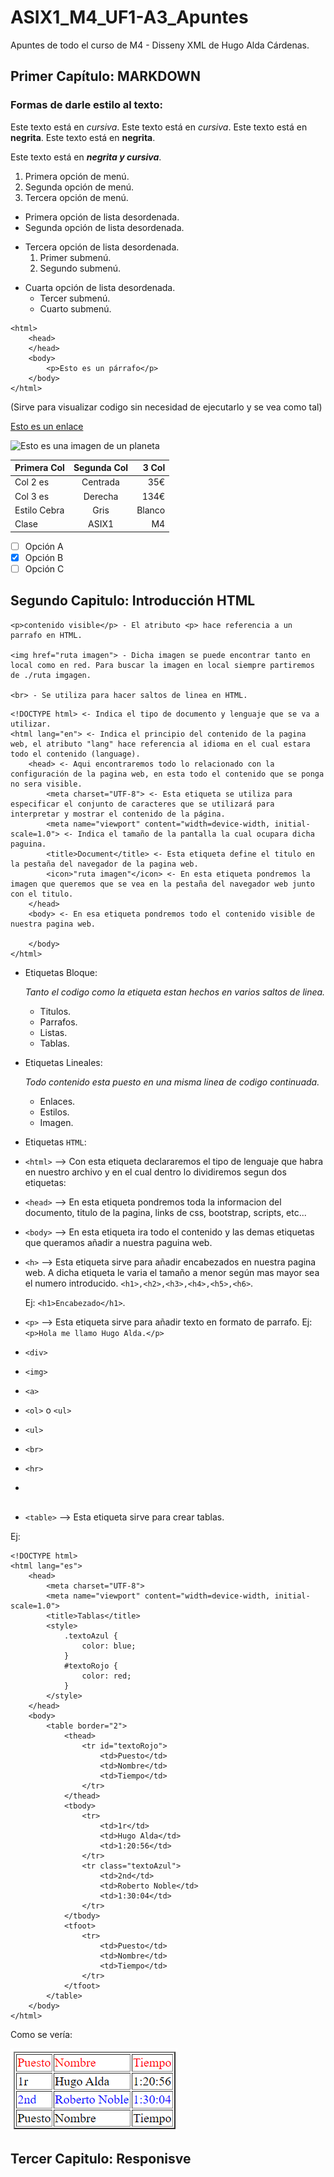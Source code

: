 # ASIX1_M4_UF1-A3_Apuntes

Apuntes de todo el curso de M4 - Disseny XML de Hugo Alda Cárdenas.

## Primer Capítulo: MARKDOWN

### Formas de darle estilo al texto:

Este texto está en *cursiva*.
Este texto está en *cursiva*.
Este texto está en **negrita**.
Este texto está en **negrita**.

Este texto está en ***negrita y cursiva***.

1. Primera opción de menú.
2. Segunda opción de menú.
3. Tercera opción de menú.

* Primera opción de lista desordenada.
* Segunda opción de lista desordenada.

- Tercera opción de lista desordenada.
    1. Primer submenú.
    2. Segundo submenú.
* Cuarta opción de lista desordenada.
  * Tercer submenú.
  * Cuarto submenú.

```
<html>
    <head>
    </head>
    <body>
        <p>Esto es un párrafo</p>
    </body>
</html>
```

(Sirve para visualizar codigo sin necesidad de ejecutarlo y se vea como tal)

[Esto es un enlace](http://joan23.fje.edu "Enlace a la web del cole")

![Esto es una imagen de un planeta](https://github.com/HugoAlda/ASIX1_M4_UF1-A3_Apuntes/blob/main/img/Escudo%20Bar%C3%A7a.png "Escudo del Barça")

|Primera Col|Segunda Col|3 Col|
|----------------|:-------------:|---------------:|
|Col 2 es|Centrada|35€|
|Col 3 es|Derecha| 134€|
|Estilo Cebra|Gris|Blanco|
|Clase|ASIX1|M4|
-[ ] Opción A
-[X] Opción B
-[ ] Opción C

## Segundo Capitulo: Introducción HTML

```
<p>contenido visible</p> - El atributo <p> hace referencia a un parrafo en HTML.

<img href="ruta imagen"> - Dicha imagen se puede encontrar tanto en local como en red. Para buscar la imagen en local siempre partiremos de ./ruta imgagen.

<br> - Se utiliza para hacer saltos de linea en HTML.
```

```
<!DOCTYPE html> <- Indica el tipo de documento y lenguaje que se va a utilizar.
<html lang="en"> <- Indica el principio del contenido de la pagina web, el atributo "lang" hace referencia al idioma en el cual estara todo el contenido (language).
    <head> <- Aqui encontraremos todo lo relacionado con la configuración de la pagina web, en esta todo el contenido que se ponga no sera visible.
        <meta charset="UTF-8"> <- Esta etiqueta se utiliza para especificar el conjunto de caracteres que se utilizará para interpretar y mostrar el contenido de la página.
        <meta name="viewport" content="width=device-width, initial-scale=1.0"> <- Indica el tamaño de la pantalla la cual ocupara dicha paguina.
        <title>Document</title> <- Esta etiqueta define el titulo en la pestaña del navegador de la pagina web.
        <icon>"ruta imagen"</icon> <- En esta etiqueta pondremos la imagen que queremos que se vea en la pestaña del navegador web junto con el titulo.
    </head>
    <body> <- En esa etiqueta pondremos todo el contenido visible de nuestra pagina web.
        
    </body>
</html>
```

* Etiquetas Bloque:
  
    *Tanto el codigo como la etiqueta estan hechos en varios saltos de linea.*

  * Titulos.
  * Parrafos.
  * Listas.
  * Tablas.

* Etiquetas Lineales:

    *Todo contenido esta puesto en una misma linea de codigo continuada.*

  * Enlaces.
  * Estilos.
  * Imagen.

* Etiquetas ```HTML```:

* ```<html>``` --> Con esta etiqueta declararemos el tipo de lenguaje que habra en nuestro archivo y en el cual dentro lo dividiremos segun dos etiquetas:

* ```<head>``` --> En esta etiqueta pondremos toda la informacion del documento, titulo de la pagina, links de css, bootstrap, scripts, etc...
        
* ```<body>``` --> En esta etiqueta ira todo el contenido y las demas etiquetas que queramos añadir a nuestra paguina web.

* ```<h>``` --> Esta etiqueta sirve para añadir encabezados en nuestra pagina web. A dicha etiqueta le varia el tamaño a menor según mas mayor sea el numero introducido. ```<h1>,<h2>,<h3>,<h4>,<h5>,<h6>```. 
            
    Ej: ```<h1>Encabezado</h1>```.
            
* ```<p>``` --> Esta etiqueta sirve para añadir texto en formato de parrafo. Ej: ```<p>Hola me llamo Hugo Alda.</p>```

* ```<div>```
            
* ```<img>```

* ```<a>```

* ```<ol>``` o ```<ul>```

* ```<ul>```
            
* ```<br>```

* ```<hr>```

* ``````     
            
            
* ```<table>``` --> Esta etiqueta sirve para crear tablas.

Ej:

```
<!DOCTYPE html>
<html lang="es">
    <head>
        <meta charset="UTF-8">
        <meta name="viewport" content="width=device-width, initial-scale=1.0">
        <title>Tablas</title>
        <style>
            .textoAzul {
                color: blue;
            }
            #textoRojo {
                color: red;
            }
        </style>
    </head>
    <body>
        <table border="2">
            <thead>
                <tr id="textoRojo">
                    <td>Puesto</td>
                    <td>Nombre</td>
                    <td>Tiempo</td>
                </tr>
            </thead>
            <tbody>
                <tr>
                    <td>1r</td>
                    <td>Hugo Alda</td>
                    <td>1:20:56</td>
                </tr>
                <tr class="textoAzul">
                    <td>2nd</td>
                    <td>Roberto Noble</td>
                    <td>1:30:04</td>
                </tr>
            </tbody>
            <tfoot>
                <tr>
                    <td>Puesto</td>
                    <td>Nombre</td>
                    <td>Tiempo</td>
                </tr>
            </tfoot>
        </table>
    </body>
</html>
```

Como se vería:

![Esto es la imagen de la tabla](https://github.com/HugoAlda/ASIX1_M4_UF1-A3_Apuntes/blob/main/img/Tabla.png "Ej Tabla")

## Tercer Capitulo: Responisve

